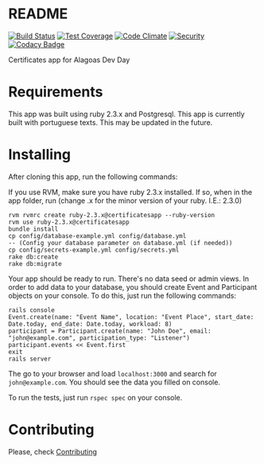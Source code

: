# README

[![Build Status](https://travis-ci.org/alagoasdevday/certificates.svg?branch=master)](https://travis-ci.org/alagoasdevday/certificates)
[![Test Coverage](https://codeclimate.com/github/alagoasdevday/certificates/badges/coverage.svg)](https://codeclimate.com/github/alagoasdevday/certificates/coverage)
[![Code Climate](https://codeclimate.com/github/alagoasdevday/certificates/badges/gpa.svg)](https://codeclimate.com/github/alagoasdevday/certificates)
[![Security](https://hakiri.io/github/alagoasdevday/certificates/master.svg)](https://hakiri.io/github/alagoasdevday/certificates/master)
[![Codacy Badge](https://api.codacy.com/project/badge/Grade/e998c32fd45a4c70bd8f3068ecfd137b)](https://www.codacy.com/app/gmmcal/certificates?utm_source=github.com&amp;utm_medium=referral&amp;utm_content=alagoasdevday/certificates&amp;utm_campaign=Badge_Grade)

Certificates app for Alagoas Dev Day

# Requirements

This app was built using ruby 2.3.x and Postgresql. This app is currently built with portuguese texts. This may be updated in the future.

# Installing

After cloning this app, run the following commands:

If you use RVM, make sure you have ruby 2.3.x installed. If so, when in the app folder, run (change .x for the minor version of your ruby. I.E.: 2.3.0)

```
rvm rvmrc create ruby-2.3.x@certificatesapp --ruby-version
rvm use ruby-2.3.x@certificatesapp
bundle install
cp config/database-example.yml config/database.yml
-- (Config your database parameter on database.yml (if needed))
cp config/secrets-example.yml config/secrets.yml
rake db:create
rake db:migrate
```

Your app should be ready to run. There's no data seed or admin views. In order to add data to your database, you should create Event and Participant objects on your console. To do this, just run the following commands:


```
rails console
Event.create(name: "Event Name", location: "Event Place", start_date: Date.today, end_date: Date.today, workload: 8)
participant = Participant.create(name: "John Doe", email: "john@example.com", participation_type: "Listener")
participant.events << Event.first
exit
rails server
```

The go to your browser and load ```localhost:3000``` and search for ```john@example.com```. You should see the data you filled on console.

To run the tests, just run ```rspec spec``` on your console.

# Contributing

Please, check [Contributing](https://github.com/alagoasdevday/certificates/blob/master/CONTRIBUTING.md)
